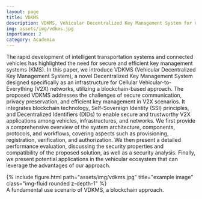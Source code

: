```yaml
---
layout: page
title: VDKMS
description: VDKMS, Vehicular Decentralized Key Management System for Cellular Vehicular-to-Everything Networks
img: assets/img/vdkms.jpg
importance: 2
category: Academia
---
```


The rapid development of intelligent transportation systems and connected vehicles has highlighted the need for secure and efficient key management systems (KMS). In this paper, we introduce VDKMS (Vehicular Decentralized Key Management System), a novel Decentralized Key Management System designed specifically as an infrastructure for Cellular Vehicular-to-Everything (V2X) networks, utilizing a blockchain-based approach. The proposed VDKMS addresses the challenges of secure communication, privacy preservation, and efficient key management in V2X scenarios. It integrates blockchain technology, Self-Sovereign Identity (SSI) principles, and Decentralized Identifiers (DIDs) to enable secure and trustworthy V2X applications among vehicles, infrastructures, and networks. We first provide a comprehensive overview of the system architecture, components, protocols, and workflows, covering aspects such as provisioning, registration, verification, and authorization. We then present a detailed performance evaluation, discussing the security properties and compatibility of the proposed solution, as well as a security analysis. Finally, we present potential applications in the vehicular ecosystem that can leverage the advantages of our approach.

<div class="row">
    <div class="col-sm mt-3 mt-md-0">
        {% include figure.html path="assets/img/vdkms.jpg" title="example image" class="img-fluid rounded z-depth-1" %}
    </div>
</div>
<div class="caption">
    A fundamental use scenario of VDKMS, a blockchain approach. 
</div>